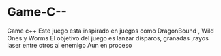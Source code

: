 # Game-C--
Game c++
Este juego esta inspirado en juegos como DragonBound , Wild Ones y Worms
El objetivo del juego es lanzar disparos, granadas ,rayos laser entre otros al enemigo
Aun en proceso
